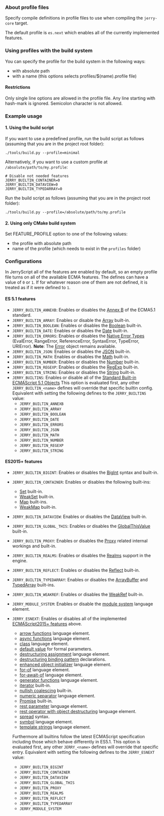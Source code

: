 ### About profile files

Specify compile definitions in profile files to use when compiling the `jerry-core` target.

The default profile is ``es.next`` which enables all of the currently implemented features.

### Using profiles with the build system

You can specify the profile for the build system in the following ways:
  * with absolute path
  * with a name (this options selects profiles/$(name).profile file)

#### Restrictions
Only single line options are allowed in the profile file. Any line starting with hash-mark is ignored. Semicolon character is not allowed.


### Example usage

#### 1. Using the build script

If you want to use a predefined profile, run the build script as follows
(assuming that you are in the project root folder):

```
./tools/build.py --profile=minimal
```

Alternatively, if you want to use a custom profile at
`/absolute/path/to/my.profile`:

```
# Disable not needed features
JERRY_BUILTIN_CONTAINER=0
JERRY_BUILTIN_DATAVIEW=0
JERRY_BUILTIN_TYPEDARRAY=0
```

Run the build script as follows (assuming that you are in the project root
folder):

```
./tools/build.py --profile=/absolute/path/to/my.profile
```


#### 2. Using only CMake build system

Set FEATURE_PROFILE option to one of the following values:
* the profile with absolute path
* name of the profile (which needs to exist in the `profiles` folder)


### Configurations

In JerryScript all of the features are enabled by default, so an empty profile file turns on all of the available ECMA features.
The defines can have a value of `0` or `1`. If for whatever reason one of them are not defined, it is treated as if it were
defined to `1`.

#### ES 5.1 features

* `JERRY_BUILTIN_ANNEXB`:
  Enables or disables the [Annex B](http://www.ecma-international.org/ecma-262/5.1/index.html#sec-B) of the ECMA5.1 standard.
* `JERRY_BUILTIN_ARRAY`:
  Enables or disable the [Array](http://www.ecma-international.org/ecma-262/5.1/index.html#sec-15.4) built-in.
* `JERRY_BUILTIN_BOOLEAN`:
  Enables or disables the [Boolean](http://www.ecma-international.org/ecma-262/5.1/index.html#sec-15.6) built-in.
* `JERRY_BUILTIN_DATE`:
  Enables or disables the [Date](http://www.ecma-international.org/ecma-262/5.1/index.html#sec-15.9) built-in.
* `JERRY_BUILTIN_ERRORS`:
  Enables or disables the [Native Error Types](http://www.ecma-international.org/ecma-262/5.1/index.html#sec-15.11.6) (EvalError, RangeError, ReferenceError, SyntaxError, TypeError, URIError).
  **Note**: The [Error](http://www.ecma-international.org/ecma-262/5.1/index.html#sec-15.11.2) object remains available.
* `JERRY_BUILTIN_JSON`:
  Enables or disables the [JSON](http://www.ecma-international.org/ecma-262/5.1/index.html#sec-15.12) built-in.
* `JERRY_BUILTIN_MATH`:
  Enables or disables the [Math](http://www.ecma-international.org/ecma-262/5.1/index.html#sec-15.8) built-in.
* `JERRY_BUILTIN_NUMBER`:
  Enables or disables the [Number](http://www.ecma-international.org/ecma-262/5.1/index.html#sec-15.7) built-in.
* `JERRY_BUILTIN_REGEXP`:
  Enables or disables the [RegExp](http://www.ecma-international.org/ecma-262/5.1/index.html#sec-15.10) built-in.
* `JERRY_BUILTIN_STRING`:
  Enables or disables the [String](http://www.ecma-international.org/ecma-262/5.1/index.html#sec-15.5) built-in.
* `JERRY_BUILTINS`:
  Enables or disable all of the [Standard Built-in ECMAScript 5.1 Objects](http://www.ecma-international.org/ecma-262/5.1/index.html#sec-15)
  This option is evaluated first, any other `JERRY_BUILTIN_<name>` defines will override that specific builtin config.
  Equivalent with setting the following defines to the `JERRY_BUILTINS` value:
    * `JERRY_BUILTIN_ANNEXB`
    * `JERRY_BUILTIN_ARRAY`
    * `JERRY_BUILTIN_BOOLEAN`
    * `JERRY_BUILTIN_DATE`
    * `JERRY_BUILTIN_ERRORS`
    * `JERRY_BUILTIN_JSON`
    * `JERRY_BUILTIN_MATH`
    * `JERRY_BUILTIN_NUMBER`
    * `JERRY_BUILTIN_REGEXP`
    * `JERRY_BUILTIN_STRING`

#### ES2015+ features

* `JERRY_BUILTIN_BIGINT`:
  Enables or disables the [BigInt](https://262.ecma-international.org/11.0/#sec-ecmascript-language-types-bigint-type) syntax and built-in.
* `JERRY_BUILTIN_CONTAINER`:
  Enables or disables the following built-ins:
    * [Set](https://www.ecma-international.org/ecma-262/6.0/#sec-set-objects) built-in.
    * [WeakSet](https://262.ecma-international.org/11.0/#sec-weakmap-objects) built-in.
    * [Map](http://www.ecma-international.org/ecma-262/6.0/#sec-keyed-collection) built-ins.
    * [WeakMap](https://262.ecma-international.org/11.0/#sec-weakmap-objects) built-in.
* `JERRY_BUILTIN_DATAVIEW`:
  Enables or disables the [DataView](https://www.ecma-international.org/ecma-262/6.0/#sec-dataview-objects) built-in.
* `JERRY_BUILTIN_GLOBAL_THIS`:
  Enables or disables the [GlobalThisValue](https://262.ecma-international.org/11.0/#sec-globalthis) built-in.
* `JERRY_BUILTIN_PROXY`:
  Enables or disables the [Proxy](https://262.ecma-international.org/11.0/#sec-proxy-object-internal-methods-and-internal-slots) related internal workings and built-in.
* `JERRY_BUILTIN_REALMS`:
  Enables or disables the [Realms](https://262.ecma-international.org/11.0/#sec-code-realms) support in the engine.
* `JERRY_BUILTIN_REFLECT`:
  Enables or disables the [Reflect](https://262.ecma-international.org/11.0/#sec-reflect-object) built-in.
* `JERRY_BUILTIN_TYPEDARRAY`:
  Enables or disables the [ArrayBuffer](http://www.ecma-international.org/ecma-262/6.0/#sec-arraybuffer-objects) and [TypedArray](http://www.ecma-international.org/ecma-262/6.0/#sec-typedarray-objects) built-ins.
* `JERRY_BUILTIN_WEAKREF`:
  Enables or disables the [WeakRef](https://tc39.es/ecma262/#sec-weak-ref-constructor) built-in.
* `JERRY_MODULE_SYSTEM`:
  Enables or disable the [module system](http://www.ecma-international.org/ecma-262/6.0/#sec-modules) language element.
* `JERRY_ESNEXT`: Enables or disables all of the implemented [ECMAScript2015+ features](http://www.ecma-international.org/ecma-262/10.0/) above.
  * [arrow functions](http://www.ecma-international.org/ecma-262/6.0/#sec-arrow-function-definitions) language element.
  * [async functions](https://262.ecma-international.org/11.0/#sec-async-function-definitions) language element.
  * [class](https://www.ecma-international.org/ecma-262/6.0/#sec-class-definitions) language element.
  * [default value](http://www.ecma-international.org/ecma-262/6.0/#sec-function-definitions) for formal parameters.
  * [destructuring assignment](http://www.ecma-international.org/ecma-262/6.0/#sec-destructuring-assignment) language element.
  * [destructuring binding pattern](http://www.ecma-international.org/ecma-262/6.0/#sec-destructuring-binding-patterns) declarations.
  * [enhanced object initializer](http://www.ecma-international.org/ecma-262/6.0/#sec-object-initializer) language element.
  * [for-of](https://www.ecma-international.org/ecma-262/6.0/#sec-for-in-and-for-of-statements) language element.
  * [for-await-of](https://262.ecma-international.org/11.0/#sec-for-in-and-for-of-statements) language element.
  * [generator functions](http://www.ecma-international.org/ecma-262/6.0/#sec-generator-function-definitions) language element.
  * [iterator](https://www.ecma-international.org/ecma-262/6.0/#sec-iterator-interface) built-in.
  * [nullish coalescing](https://262.ecma-international.org/11.0/#prod-CoalesceExpression) built-in.
  * [numeric separator](https://github.com/tc39/proposal-numeric-separator) language element.
  * [Promise](http://www.ecma-international.org/ecma-262/6.0/#sec-promise-objects) built-in.
  * [rest parameter](http://www.ecma-international.org/ecma-262/6.0/#sec-function-definitions) language element.
  * [rest operator with object destructuring](https://262.ecma-international.org/11.0/#prod-ObjectBindingPattern) language element.
  * [spread](https://262.ecma-international.org/11.0/#prod-SpreadElement) syntax.
  * [symbol](https://www.ecma-international.org/ecma-262/6.0/#sec-symbol-objects) language element.
  * [template strings](http://www.ecma-international.org/ecma-262/6.0/#sec-static-semantics-templatestrings) language element.

  Furthermore all builtins follow the latest ECMAScript specification including those which behave differently in ES5.1.
  This option is evaluated first, any other `JERRY_<name>` defines will override that specific entry.
  Equivalent with setting the following defines to the `JERRY_ESNEXT` value:
    * `JERRY_BUILTIN_BIGINT`
    * `JERRY_BUILTIN_CONTAINER`
    * `JERRY_BUILTIN_DATAVIEW`
    * `JERRY_BUILTIN_GLOBAL_THIS`
    * `JERRY_BUILTIN_PROXY`
    * `JERRY_BUILTIN_REALMS`
    * `JERRY_BUILTIN_REFLECT`
    * `JERRY_BUILTIN_TYPEDARRAY`
    * `JERRY_MODULE_SYSTEM`
